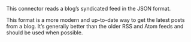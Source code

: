
This connector reads a blog’s syndicated feed in the JSON format.

This format is a more modern and up-to-date way to get the latest posts from a blog. It’s generally better than the older RSS and Atom feeds and should be used when possible.
